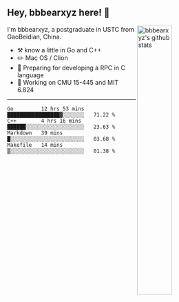 ## Hey, bbbearxyz here! :wave:

<img align="right" alt="bbbearxyz's github stats" width="40%" src="https://github-readme-stats.vercel.app/api?username=bbbearxyz&show_icons=true">

I'm bbbearxyz, a postgraduate in USTC from GaoBeidian, China.

-   :hammer_and_pick:    know a little in Go and C++
-   :pencil2: Mac OS / Clion
-   :seedling: Preparing for developing a RPC in C language 
-   :thinking: Working on CMU 15-445 and MIT 6.824
---
<!--START_SECTION:waka-->
```text
Go         12 hrs 53 mins  █████████████████▓░░░░░░░   71.22 % 
C++        4 hrs 16 mins   ██████░░░░░░░░░░░░░░░░░░░   23.63 % 
Markdown   39 mins         █░░░░░░░░░░░░░░░░░░░░░░░░   03.68 % 
Makefile   14 mins         ▒░░░░░░░░░░░░░░░░░░░░░░░░   01.38 % 
```
<!--END_SECTION:waka-->
